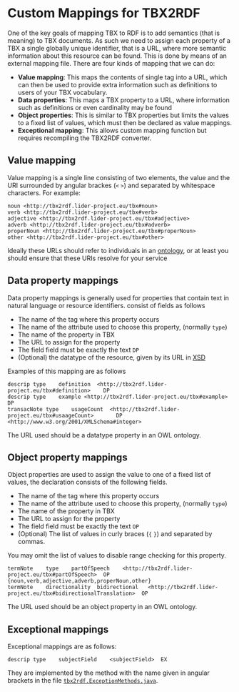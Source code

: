 Custom Mappings for TBX2RDF
===========================

One of the key goals of mapping TBX to RDF is to add semantics (that is meaning)
to TBX documents. As such we need to assign each property of a TBX a single
globally unique identifier, that is a URL, where more semantic information about
this resource can be found. This is done by means of an external mapping file.
There are four kinds of mapping that we can do:

* __Value mapping__: This maps the contents of single tag into a URL, which can
    then be used to provide extra information such as definitions to users of
    your TBX vocabulary.
* __Data properties__: This maps a TBX property to a URL, where information such
    as definitions or even cardinality may be found
* __Object properties__: This is similar to TBX properties but limits the values
    to a fixed list of values, which must then be declared as value mappings.
* __Exceptional mapping__: This allows custom mapping function but requires
    recompiling the TBX2RDF converter.

Value mapping
-------------

Value mapping is a single line consisting of two elements, the value and the 
URI surrounded by angular brackes (`<` `>`) and separated by whitespace
characters. For example:

    noun <http://tbx2rdf.lider-project.eu/tbx#noun>
    verb <http://tbx2rdf.lider-project.eu/tbx#verb>
    adjective <http://tbx2rdf.lider-project.eu/tbx#adjective>
    adverb <http://tbx2rdf.lider-project.eu/tbx#adverb>
    properNoun <http://tbx2rdf.lider-project.eu/tbx#properNoun>
    other <http://tbx2rdf.lider-project.eu/tbx#other>

Ideally these URLs should refer to individuals in an
[ontology](http://en.wikipedia.org/wiki/Web_Ontology_Language), or at least you
should ensure that these URIs resolve for your service

Data property mappings
----------------------


Data property mappings is generally used for properties that contain text in
natural language or resource identifiers. consist of fields as follows

* The name of the tag where this property occurs
* The name of the attribute used to choose this property, (normally `type`)
* The name of the property in TBX
* The URL to assign for the property
* The field field must be exactly the text `DP`
* (Optional) the datatype of the resource, given by its URL in
    [XSD](http://www.w3.org/2001/XMLSchema#)

Examples of this mapping are as follows

    descrip	type	definition	<http://tbx2rdf.lider-project.eu/tbx#definition>	DP
    descrip	type	example	<http://tbx2rdf.lider-project.eu/tbx#example>	DP
    transacNote	type	usageCount	<http://tbx2rdf.lider-project.eu/tbx#usaageCount>		DP  <http://www.w3.org/2001/XMLSchema#integer>

The URL used should be a datatype property in an OWL ontology.

Object property mappings
------------------------

Object properties are used to assign the value to one of a fixed list of values,
the declaration consists of the following fields.

* The name of the tag where this property occurs
* The name of the attribute used to choose this property, (normally `type`)
* The name of the property in TBX
* The URL to assign for the property
* The field field must be exactly the text `OP`
* (Optional) The list of values in curly braces (`{` `}`) and separated by
    commas.

You may omit the list of values to disable range checking for this property.

    termNote	type	partOfSpeech	<http://tbx2rdf.lider-project.eu/tbx#partOfSpeech>	OP	{noun,verb,adjective,adverb,properNoun,other}
    termNote	directionality	bidirectional	<http://tbx2rdf.lider-project.eu/tbx#bidirectionalTranslation>	OP

The URL used should be an object property in an OWL ontology.

Exceptional mappings
--------------------

Exceptional mappings are as follows:

    descrip	type	subjectField	<subjectField>	EX

They are implemented by the method with the name given in angular brackets in 
the file
[`tbx2rdf.ExceptionMethods.java`](src/java/tbx2rdf/ExceptionMethods.java).
